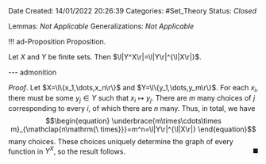 <br />
<br />

Date Created: 14/01/2022 20:26:39
Categories: #Set_Theory 
Status: _Closed_
 
Lemmas: _Not Applicable_
Generalizations: _Not Applicable_

!!! ad-Proposition Proposition.

Let $X$ and $Y$ be finite sets. Then $\l|Y^X\r|=\l|Y\r|^{\l|X\r|}$.

--- admonition

_Proof_. Let $X=\l\{x_1,\dots,x_n\r\}$ and $Y=\l\{y_1,\dots,y_m\r\}$. For each $x_i$, there must be some $y_j\in Y$ such that $x_i\mapsto y_j$. There are $m$ many choices of $j$ corresponding to every $i$, of which there are $n$ many. Thus, in total, we have
$$\begin{equation}
    \underbrace{m\times\cdots\times m}_{\mathclap{n\mathrm{\ times}}}=m^n=\l|Y\r|^{\l|X\r|}
\end{equation}$$
many choices. These choices uniquely determine the graph of every function in $Y^X$, so the result follows.<span style="float:right;">$\blacksquare$</span>
